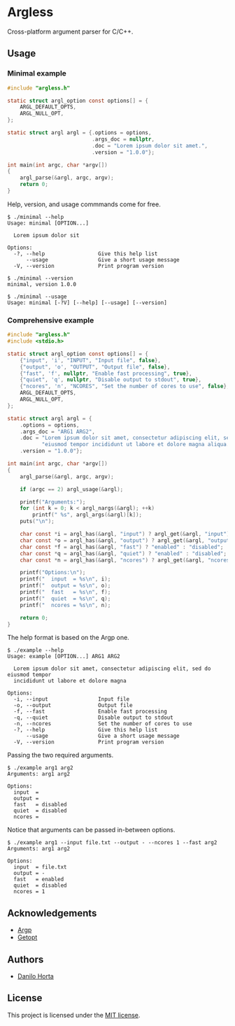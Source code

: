 # Argless

Cross-platform argument parser for C/C++.

## Usage

### Minimal example

```c
#include "argless.h"

static struct argl_option const options[] = {
    ARGL_DEFAULT_OPTS,
    ARGL_NULL_OPT,
};

static struct argl argl = {.options = options,
                           .args_doc = nullptr,
                           .doc = "Lorem ipsum dolor sit amet.",
                           .version = "1.0.0"};

int main(int argc, char *argv[])
{
    argl_parse(&argl, argc, argv);
    return 0;
}
```

Help, version, and usage commmands come for free.

```
$ ./minimal --help
Usage: minimal [OPTION...]

  Lorem ipsum dolor sit

Options:
  -?, --help                 Give this help list
      --usage                Give a short usage message
  -V, --version              Print program version
```

```
$ ./minimal --version
minimal, version 1.0.0
```

```
$ ./minimal --usage
Usage: minimal [-?V] [--help] [--usage] [--version]
```

### Comprehensive example

```c
#include "argless.h"
#include <stdio.h>

static struct argl_option const options[] = {
    {"input", 'i', "INPUT", "Input file", false},
    {"output", 'o', "OUTPUT", "Output file", false},
    {"fast", 'f', nullptr, "Enable fast processing", true},
    {"quiet", 'q', nullptr, "Disable output to stdout", true},
    {"ncores", 'n', "NCORES", "Set the number of cores to use", false},
    ARGL_DEFAULT_OPTS,
    ARGL_NULL_OPT,
};

static struct argl argl = {
    .options = options,
    .args_doc = "ARG1 ARG2",
    .doc = "Lorem ipsum dolor sit amet, consectetur adipiscing elit, sed do "
           "eiusmod tempor incididunt ut labore et dolore magna aliqua.",
    .version = "1.0.0"};

int main(int argc, char *argv[])
{
    argl_parse(&argl, argc, argv);

    if (argc == 2) argl_usage(&argl);

    printf("Arguments:");
    for (int k = 0; k < argl_nargs(&argl); ++k)
        printf(" %s", argl_args(&argl)[k]);
    puts("\n");

    char const *i = argl_has(&argl, "input") ? argl_get(&argl, "input") : "";
    char const *o = argl_has(&argl, "output") ? argl_get(&argl, "output") : "";
    char const *f = argl_has(&argl, "fast") ? "enabled" : "disabled";
    char const *q = argl_has(&argl, "quiet") ? "enabled" : "disabled";
    char const *n = argl_has(&argl, "ncores") ? argl_get(&argl, "ncores") : "";

    printf("Options:\n");
    printf("  input  = %s\n", i);
    printf("  output = %s\n", o);
    printf("  fast   = %s\n", f);
    printf("  quiet  = %s\n", q);
    printf("  ncores = %s\n", n);

    return 0;
}
```

The help format is based on the Argp one.

```
$ ./example --help
Usage: example [OPTION...] ARG1 ARG2

  Lorem ipsum dolor sit amet, consectetur adipiscing elit, sed do eiusmod tempor
  incididunt ut labore et dolore magna

Options:
  -i, --input                Input file
  -o, --output               Output file
  -f, --fast                 Enable fast processing
  -q, --quiet                Disable output to stdout
  -n, --ncores               Set the number of cores to use
  -?, --help                 Give this help list
      --usage                Give a short usage message
  -V, --version              Print program version
```

Passing the two required arguments.

```
$ ./example arg1 arg2
Arguments: arg1 arg2

Options:
  input  =
  output =
  fast   = disabled
  quiet  = disabled
  ncores =
```

Notice that arguments can be passed in-between options.

```
$ ./example arg1 --input file.txt --output - --ncores 1 --fast arg2
Arguments: arg1 arg2

Options:
  input  = file.txt
  output = -
  fast   = enabled
  quiet  = disabled
  ncores = 1
```

## Acknowledgements

 - [Argp](https://www.gnu.org/software/libc/manual/html_node/Argp.html)
 - [Getopt](https://www.gnu.org/software/libc/manual/html_node/Getopt.html)

## Authors

- [Danilo Horta](https://www.github.com/horta)

## License

This project is licensed under the [MIT license](https://raw.githubusercontent.com/horta/argless/main/LICENSE).
